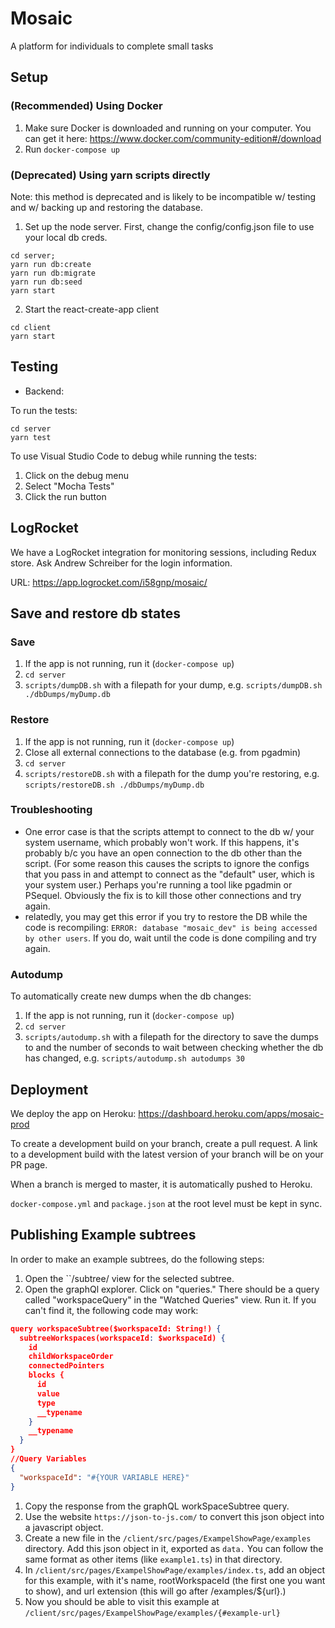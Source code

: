 # Mosaic 

A platform for individuals to complete small tasks

## Setup

### (Recommended) Using Docker

1. Make sure Docker is downloaded and running on your computer. You can get it here: https://www.docker.com/community-edition#/download
2. Run `docker-compose up`

### (Deprecated) Using yarn scripts directly

Note: this method is deprecated and is likely to be incompatible w/ testing and w/ backing up and restoring the database.

1. Set up the node server.
  First, change the config/config.json file to use your local db creds.
  
```
cd server;
yarn run db:create
yarn run db:migrate
yarn run db:seed
yarn start
```

2. Start the react-create-app client

```
cd client 
yarn start
```

## Testing

- Backend:

To run the tests:

```
cd server
yarn test
```

To use Visual Studio Code to debug while running the tests:
1. Click on the debug menu
2. Select "Mocha Tests"
3. Click the run button

## LogRocket

We have a LogRocket integration for monitoring sessions, including Redux store. Ask Andrew Schreiber for the login information.

URL: https://app.logrocket.com/i58gnp/mosaic/

## Save and restore db states

### Save

1. If the app is not running, run it (`docker-compose up`)
1. `cd server`
1. `scripts/dumpDB.sh` with a filepath for your dump, e.g. `scripts/dumpDB.sh ./dbDumps/myDump.db`

### Restore

1. If the app is not running, run it (`docker-compose up`)
1. Close all external connections to the database (e.g. from pgadmin)
1. `cd server`
1. `scripts/restoreDB.sh` with a filepath for the dump you're restoring, e.g. `scripts/restoreDB.sh ./dbDumps/myDump.db`

### Troubleshooting
- One error case is that the scripts attempt to connect to the db w/ your system username, which probably won't work. If this happens, it's probably b/c you have an open connection to the db other than the script. (For some reason this causes the scripts to ignore the configs that you pass in and attempt to connect as the "default" user, which is your system user.) Perhaps you're running a tool like pgadmin or PSequel. Obviously the fix is to kill those other connections and try again.
- relatedly, you may get this error if you try to restore the DB while the code is recompiling: `ERROR: database "mosaic_dev" is being accessed by other users`. If you do, wait until the code is done compiling and try again.

### Autodump

To automatically create new dumps when the db changes:
1. If the app is not running, run it (`docker-compose up`)
1. `cd server`
1. `scripts/autodump.sh` with a filepath for the directory to save the dumps to and the number of seconds to wait between checking whether the db has changed, e.g. `scripts/autodump.sh autodumps 30`

## Deployment
We deploy the app on Heroku: https://dashboard.heroku.com/apps/mosaic-prod

To create a development build on your branch, create a pull request. A link to a development build with the latest version of your branch will be on your PR page.

When a branch is merged to master, it is automatically pushed to Heroku.

`docker-compose.yml` and `package.json` at the root level must be kept in sync.

## Publishing Example subtrees
In order to make an example subtrees, do the following steps:

1. Open the ``/subtree/ view for the selected subtree.
1. Open the graphQl explorer. Click on "queries." There should be a query called "workspaceQuery" in the "Watched Queries" view. Run it. If you can't find it, the following code may work:

``` json
query workspaceSubtree($workspaceId: String!) {
  subtreeWorkspaces(workspaceId: $workspaceId) {
    id
    childWorkspaceOrder
    connectedPointers
    blocks {
      id
      value
      type
      __typename
    }
    __typename
  }
}
//Query Variables
{
  "workspaceId": "#{YOUR VARIABLE HERE}"
}
```

1. Copy the response from the graphQL workSpaceSubtree query.
1. Use the website ``https://json-to-js.com/`` to convert this json object into a javascript object.
1. Create a new file in the ``/client/src/pages/ExampelShowPage/examples`` directory. Add this json object in it, exported as ``data.`` You can follow the same format as other items (like ``example1.ts``) in that directory. 
1. In ``/client/src/pages/ExampelShowPage/examples/index.ts``, add an object for this example, with it's name, rootWorkspaceId (the first one you want to show), and url extension (this will go after /examples/${url}.)
1. Now you should be able to visit this example at ``/client/src/pages/ExampelShowPage/examples/{#example-url}``